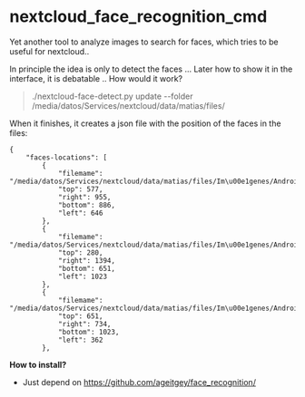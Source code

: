 # nextcloud_face_recognition_cmd
Yet another tool to analyze images to search for faces, which tries to be useful for nextcloud..

In principle the idea is only to detect the faces ... Later how to show it in the interface, it is debatable ..
How would it work?
> ./nextcloud-face-detect.py update --folder /media/datos/Services/nextcloud/data/matias/files/

When it finishes, it creates a json file with the position of the faces in the files:
```$ cat /media/datos/Services/nextcloud/data/matias/files/Imágenes/Android/.faces.json 
{
    "faces-locations": [
        {
            "filemame": "/media/datos/Services/nextcloud/data/matias/files/Im\u00e1genes/Android/IMG_20170122_123907941_HDR.jpg",
            "top": 577,
            "right": 955,
            "bottom": 886,
            "left": 646
        },
        {
            "filemame": "/media/datos/Services/nextcloud/data/matias/files/Im\u00e1genes/Android/IMG_20170122_123907941_HDR.jpg",
            "top": 280,
            "right": 1394,
            "bottom": 651,
            "left": 1023
        },
        {
            "filemame": "/media/datos/Services/nextcloud/data/matias/files/Im\u00e1genes/Android/IMG_20170122_123856291_TOP.jpg",
            "top": 651,
            "right": 734,
            "bottom": 1023,
            "left": 362
        },
```

**How to install?**

 * Just depend on https://github.com/ageitgey/face_recognition/
